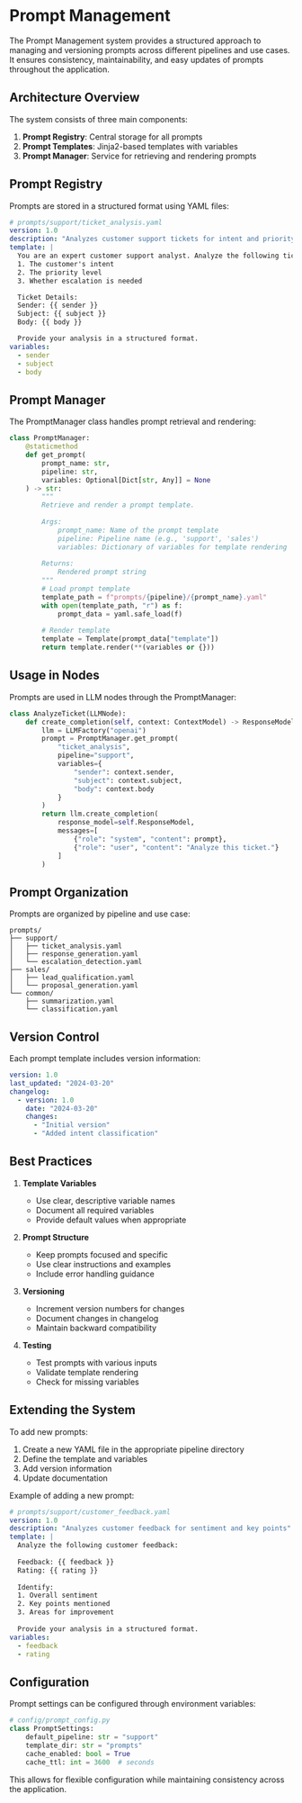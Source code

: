 # Prompt Management

The Prompt Management system provides a structured approach to managing and versioning prompts across different pipelines and use cases. It ensures consistency, maintainability, and easy updates of prompts throughout the application.

## Architecture Overview

The system consists of three main components:

1. **Prompt Registry**: Central storage for all prompts
2. **Prompt Templates**: Jinja2-based templates with variables
3. **Prompt Manager**: Service for retrieving and rendering prompts

## Prompt Registry

Prompts are stored in a structured format using YAML files:

```yaml
# prompts/support/ticket_analysis.yaml
version: 1.0
description: "Analyzes customer support tickets for intent and priority"
template: |
  You are an expert customer support analyst. Analyze the following ticket and determine:
  1. The customer's intent
  2. The priority level
  3. Whether escalation is needed

  Ticket Details:
  Sender: {{ sender }}
  Subject: {{ subject }}
  Body: {{ body }}

  Provide your analysis in a structured format.
variables:
  - sender
  - subject
  - body
```

## Prompt Manager

The PromptManager class handles prompt retrieval and rendering:

```python
class PromptManager:
    @staticmethod
    def get_prompt(
        prompt_name: str,
        pipeline: str,
        variables: Optional[Dict[str, Any]] = None
    ) -> str:
        """
        Retrieve and render a prompt template.
        
        Args:
            prompt_name: Name of the prompt template
            pipeline: Pipeline name (e.g., 'support', 'sales')
            variables: Dictionary of variables for template rendering
            
        Returns:
            Rendered prompt string
        """
        # Load prompt template
        template_path = f"prompts/{pipeline}/{prompt_name}.yaml"
        with open(template_path, "r") as f:
            prompt_data = yaml.safe_load(f)
            
        # Render template
        template = Template(prompt_data["template"])
        return template.render(**(variables or {}))
```

## Usage in Nodes

Prompts are used in LLM nodes through the PromptManager:

```python
class AnalyzeTicket(LLMNode):
    def create_completion(self, context: ContextModel) -> ResponseModel:
        llm = LLMFactory("openai")
        prompt = PromptManager.get_prompt(
            "ticket_analysis",
            pipeline="support",
            variables={
                "sender": context.sender,
                "subject": context.subject,
                "body": context.body
            }
        )
        return llm.create_completion(
            response_model=self.ResponseModel,
            messages=[
                {"role": "system", "content": prompt},
                {"role": "user", "content": "Analyze this ticket."}
            ]
        )
```

## Prompt Organization

Prompts are organized by pipeline and use case:

```
prompts/
├── support/
│   ├── ticket_analysis.yaml
│   ├── response_generation.yaml
│   └── escalation_detection.yaml
├── sales/
│   ├── lead_qualification.yaml
│   └── proposal_generation.yaml
└── common/
    ├── summarization.yaml
    └── classification.yaml
```

## Version Control

Each prompt template includes version information:

```yaml
version: 1.0
last_updated: "2024-03-20"
changelog:
  - version: 1.0
    date: "2024-03-20"
    changes:
      - "Initial version"
      - "Added intent classification"
```

## Best Practices

1. **Template Variables**
   - Use clear, descriptive variable names
   - Document all required variables
   - Provide default values when appropriate

2. **Prompt Structure**
   - Keep prompts focused and specific
   - Use clear instructions and examples
   - Include error handling guidance

3. **Versioning**
   - Increment version numbers for changes
   - Document changes in changelog
   - Maintain backward compatibility

4. **Testing**
   - Test prompts with various inputs
   - Validate template rendering
   - Check for missing variables

## Extending the System

To add new prompts:

1. Create a new YAML file in the appropriate pipeline directory
2. Define the template and variables
3. Add version information
4. Update documentation

Example of adding a new prompt:

```yaml
# prompts/support/customer_feedback.yaml
version: 1.0
description: "Analyzes customer feedback for sentiment and key points"
template: |
  Analyze the following customer feedback:
  
  Feedback: {{ feedback }}
  Rating: {{ rating }}
  
  Identify:
  1. Overall sentiment
  2. Key points mentioned
  3. Areas for improvement
  
  Provide your analysis in a structured format.
variables:
  - feedback
  - rating
```

## Configuration

Prompt settings can be configured through environment variables:

```python
# config/prompt_config.py
class PromptSettings:
    default_pipeline: str = "support"
    template_dir: str = "prompts"
    cache_enabled: bool = True
    cache_ttl: int = 3600  # seconds
```

This allows for flexible configuration while maintaining consistency across the application. 